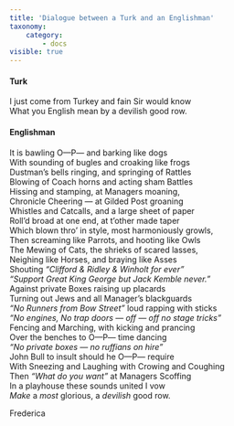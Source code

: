 ```yaml
---
title: 'Dialogue between a Turk and an Englishman'
taxonomy:
    category:
        - docs
visible: true
---
```


#### Turk  
  
I just come from Turkey and fain Sir would know  
What you English mean by a devilish good row.  
  
#### Englishman  
  
It is bawling O—P— and barking like dogs  
With sounding of bugles and croaking like frogs  
Dustman’s bells ringing, and springing of Rattles  
Blowing of Coach horns and acting sham Battles  
Hissing and stamping, at Managers moaning,  
Chronicle Cheering — at Gilded Post groaning  
Whistles and Catcalls, and a large sheet of paper  
Roll’d broad at one end, at t’other made taper  
Which blown thro’ in style, most harmoniously growls,  
Then screaming like Parrots, and hooting like Owls  
The Mewing of Cats, the shrieks of scared lasses,  
Neighing like Horses, and braying like Asses  
Shouting *“Clifford & Ridley & Winholt for ever”*  
*“Support Great King George but Jack Kemble never.”*  
Against private Boxes raising up placards  
Turning out Jews and all Manager’s blackguards  
*“No Runners from Bow Street”* loud rapping with sticks  
*“No engines, No trap doors — off — off no stage tricks”*  
Fencing and Marching, with kicking and prancing  
Over the benches to O—P— time dancing  
*“No private boxes — no ruffians on hire”*  
John Bull to insult should he O—P— require  
With Sneezing and Laughing with Crowing and Coughing  
Then *“What do you want”* at Managers Scoffing  
In a playhouse these sounds united I vow  
*Make* a *most* glorious, a *devilish* good row.  
  
Frederica